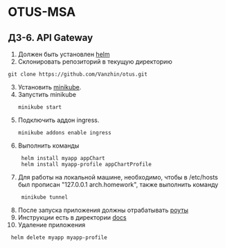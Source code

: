 # OTUS-MSA

## ДЗ-6. API Gateway

1. Должен быть установлен [helm](https://helm.sh/docs/intro/install/)
2. Склонировать репозиторий в текущую директорию

 ```shell
 git clone https://github.com/Vanzhin/otus.git
 ```

3. Установить [minikube](https://kubernetes.io/ru/docs/tasks/tools/install-minikube/).
4. Запустить minikube
    ```shell
    minikube start
    ```
5. Подключить аддон ingress.
   ```shell
   minikube addons enable ingress
   ```
6. Выполнить команды
   ```shell
    helm install myapp appChart
    helm install myapp-profile appChartProfile
   ```
7. Для работы на локальной машине, необходимо, чтобы в /etc/hosts был прописан "127.0.0.1 arch.homework", также
   выполнить команду
   ```shell
    minikube tunnel
   ```
8. После запуска приложения должны отрабатывать [роуты](postman/HW6.postman_collection.json)
9. Инструкции есть в директории [docs](docs)
10. Удаление приложения
   ```shell
    helm delete myapp myapp-profile
   ```
   